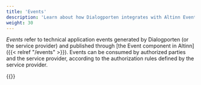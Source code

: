 ```yaml
---
title: 'Events'
description: 'Learn about how Dialogporten integrates with Altinn Events'
weight: 30
---
```


_Events_ refer to technical application events generated by Dialogporten (or the service provider) and published through [the Event component in Altinn]({{< relref "/events" >}}). Events can be consumed by authorized parties and the service provider, according to the authorization rules defined by the service provider.

{{<children />}}

